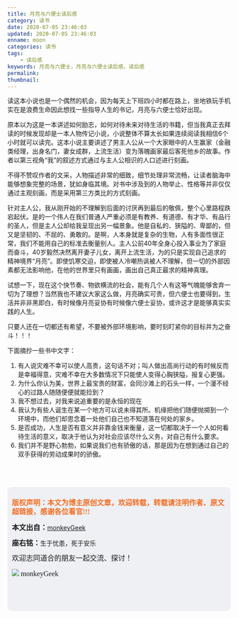 ```yaml
---
title: 月亮与六便士读后感
category: 读书
date: 2020-07-05 23:46:03
updated: 2020-07-05 23:46:03
enname: moon
categories: 读书
tags:
	- 读后感
keywords: 月亮与六便士，月亮与六便士读后感，读后感
permalink:
thumbnail:
---
```


读这本小说也是一个偶然的机会，因为每天上下班四小时都在路上，坐地铁玩手机实在是浪费生命因此想找一些指导人生的书记，月亮与六便士恰好出现。<!--more-->

原本以为这是一本讲述如何励志，如何对待未来对待生活的书籍，但当我真正去拜读的时候发现却是一本人物传记小说，小说整体不算太长如果连续阅读我相信6个小时就可以读完。这本小说主要讲述了男主人公从一个大家眼中的人生赢家（金融类经理，出身名门，妻女成群，上流生活）变为落魄画家最后客死他乡的故事。作者以第三视角“我”的叙述方式通过与主人公相识的人口述进行刻画。

不得不赞叹作者的文采，人物描述非常的细致，细节处理非常流畅，让读者脑海中能够想象完整的场景，犹如身临其境。对书中涉及到的人物举止、性格等并非仅仅通过主观刻画，而是采用第三方类比的方式刻画。

针对主人公，我从刚开始的不理解到后面的讨厌再到最后的敬佩，整个心里路程跌宕起伏。是的一个伟人在我们普通人严重必须是有教养、有道德、有才华、有品行的圣人，但是主人公却给我呈现出另一幅景象。他是自私的、狭隘的、卑鄙的，但又是坚韧的、不屈的、勇敢的。是啊，人本身就是复杂的生物，人有多面性很正常，我们不能用自己的标准去衡量别人。主人公前40年全身心投入事业为了家庭而奋斗，40岁毅然决然离开妻子儿女，离开上流生活，为的只是实现自己追求的精神境界“月亮”。即使饥寒交迫，即使被人冷嘲热讽被人不理解，但一切的外部因素都无法影响他，在他的世界里只有画画，画出自己真正最求的精神真理。

试想一下，现在这个快节奏、物欲横流的社会，能有几个人有这等气魄能够舍弃一切为了理想？当然我也不建议大家这么做，月亮确实可贵，但六便士也要得到，生活并非非黑即白，有时候像月亮妥协有时候像六便士妥协，或许这才是能够真实实践的人生。

只要人还在一切都还有希望，不要被外部环境影响，要时刻盯紧你的目标并为之奋斗！！！

下面摘抄一些书中文字：

1. 有人说灾难不幸可以使人高贵，这句话不对；叫人做出高尚行动的有时候反而是幸福得意，灾难不幸在大多数情况下只能使人变得心胸狭隘，报复心更强。
2. 为什么你认为美，世界上最宝贵的财富，会同沙滩上的石头一样，一个漫不经心的过路人随随便便就能捡到？
3. 我不想过去，对我来说追重要的是永恒的现在
4. 我认为有些人诞生在某一个地方可以说未得其所。机缘把他们随便抛掷到一个环境中，而他们却思念着一处他们自己也不知道落在何处的家乡。
5. 是否成功，人生是否有意义并非靠金钱来衡量，这一切都取决于一个人如何看待生活的意义，取决于他认为对社会应该尽什么义务，对自己有什么要求。
6. 我们并不是野心勃勃，如果说我们也有骄傲的话，那是因为在想到通过自己的双手获得的劳动成果时的骄傲。

</br>

</br>

</br>

<script>
var _hmt = _hmt || [];
(function() {
  var hm = document.createElement("script");
  hm.src = "https://hm.baidu.com/hm.js?2f798e6b269c8a40f12bef25d7f1876d";
  var s = document.getElementsByTagName("script")[0]; 
  s.parentNode.insertBefore(hm, s);
})();
</script>

<div style="height:260px; background-color:rgb(238,240,244); padding:10px;border-radius:10px;">
    <p style="color:#f36c21;font:bold 16px/20px 'kaiTi';">
      版权声明：本文为博主原创文章，欢迎转载，转载请注明作者、原文超链接，感谢各位看官!!!
    </p>
    <p>
      <span style="font:bold 16px/20px 'kaiTi';">本文出自：</span><a href="https://monkeyGeek369.github.io">monkeyGeek</a> 
    </p>
    <p>
      <span style="font:bold 16px/20px 'kaiTi';">座右铭：</span><span>生于忧患，死于安乐</span> 
    </p>
    <p>
      <span style="font:16px/20px 'kaiTi';">欢迎志同道合的朋友一起交流、探讨！</span> 
    </p>
    <img style="height:auto; width:auto;flot:left;" src="../../../../image/monkey64.png" /><span style="font:16px/20px 'kaiTi';flot:left;">   monkeyGeek</span>


